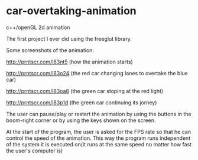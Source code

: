 # car-overtaking-animation
c++/openGL 2d animation

The first project I ever did using the freeglut library.

Some screenshots of the animation:

http://prntscr.com/l83nt5 (how the animation starts)
  
http://prntscr.com/l83o24 (the red car changing lanes to overtake the blue car)

http://prntscr.com/l83oa8 (the green car stoping at the red light)

http://prntscr.com/l83p1d (the green car continuing its jorney)

The user can pause/play or restart the animation by using the buttons in the boom-right corner or by using the keys shown on the screen.

At the start of the program, the user is asked for the FPS rate so that he can control the speed of the animation. This way the program runs independent of the system it is executed on(it runs at the same speed no matter how fast the user's computer is)
